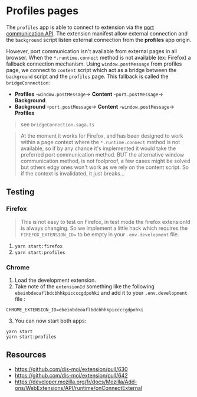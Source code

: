 # Profiles pages

The `profiles` app is able to connect to extension via the [port communication API](https://developer.mozilla.org/fr/docs/Mozilla/Add-ons/WebExtensions/API/runtime/connect).
The extension manifest allow external connection and the `background` script listen external connection from the **profiles** app origin.

However, port communication isn't available from external pages in all browser.
When the `*.runtime.connect` method is not available (ex: Firefox) a fallback connection mechanism.
Using `window.postMessage` from profiles page, we connect to `content` script which act as a bridge between the `background` script and the `profiles` page.
This fallback is called the `bridgeConnection`:

- **Profiles** -`window.postMessage`-> **Content** -`port.postMessage`-> **Background**
- **Background** -`port.postMessage`-> **Content** -`window.postMessage`-> **Profiles**
> see `bridgeConnection.saga.ts`

> At the moment it works for Firefox, and has been designed to work within a page context where the `*.runtime.connect` method is not available,
so if by any chance it's implemented it would take the preferred port communication method.
BUT the alternative window communication method, is not foolproof,
a few cases might be solved but others edgy ones won't work as we rely on the content script.
So if the context is invalidated, it just breaks...



## Testing

### Firefox

> This is not easy to test on Firefox, in test mode the firefox extensionId is always changing.
> So we implement a little hack which requires the `FIREFOX_EXTENSION_ID=` to be empty in your `.env.development` file.

1. `yarn start:firefox`
2. `yarn start:profiles`

### Chrome

1. Load the development extension.
2. Take note of the `extensionId` something like the following `ebeinbdeoaflbdcbhhkpiccccgdpohki` and add it to your `.env.development` file :

```
CHROME_EXTENSION_ID=ebeinbdeoaflbdcbhhkpiccccgdpohki
```

3. You can now start both apps:

```
yarn start
yarn start:profiles
```

## Resources

- https://github.com/dis-moi/extension/pull/630
- https://github.com/dis-moi/extension/pull/642
- https://developer.mozilla.org/fr/docs/Mozilla/Add-ons/WebExtensions/API/runtime/onConnectExternal
